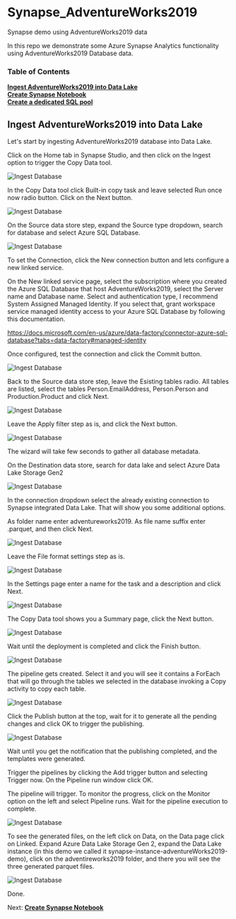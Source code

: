# Synapse_AdventureWorks2019
Synapse demo using AdventureWorks2019 data

In this repo we demonstrate some Azure Synapse Analytics functionality using AdventureWorks2019 Database data.

### Table of Contents

**[Ingest AdventureWorks2019 into Data Lake](#ingest-adventureworks2019-into-data-lake)**<br>
**[Create Synapse Notebook](Synapse_Notebook.md#create-synapse-notebook)**<br>
**[Create a dedicated SQL pool](Ingest_To_DW.md#create-a-dedicated-sql-pool)**<br>

## Ingest AdventureWorks2019 into Data Lake

Let's start by ingesting AdventureWorks2019 database into Data Lake.

Click on the Home tab in Synapse Studio, and then click on the Ingest option to trigger the Copy Data tool.

![Ingest Database](./../images/IngestDatabase.png)

In the Copy Data tool click Built-in copy task and leave selected Run once now radio button. Click on the Next button.

![Ingest Database](./../images/IngestDatabaseI.png)

On the Source data store step, expand the Source type dropdown, search for database and select Azure SQL Database. 

![Ingest Database](./../images/IngestDatabaseII.png)

To set the Connection, click the New connection button and lets configure a new linked service.

On the New linked service page, select the subscription where you created the Azure SQL Database that host AdventureWorks2019, select the Server name and Database name. Select and authentication type, I recommend System Assigned Managed Identity. If you select that, grant workspace service managed identity access to your Azure SQL Database by following this documentation.

https://docs.microsoft.com/en-us/azure/data-factory/connector-azure-sql-database?tabs=data-factory#managed-identity

Once configured, test the connection and click the Commit button.

![Ingest Database](./../images/IngestDatabaseIII.png)

Back to the Source data store step, leave the Esisting tables radio. All tables are listed, select the tables Person.EmailAddress, Person.Person and Production.Product and click Next.

![Ingest Database](./../images/IngestDatabaseIV.png)

Leave the Apply filter step as is, and click the Next button.

![Ingest Database](./../images/IngestDatabaseV.png)

The wizard will take few seconds to gather all database metadata.

On the Destination data store, search for data lake and select Azure Data Lake Storage Gen2

![Ingest Database](./../images/IngestDatabaseVI.png)

In the connection dropdown select the already existing connection to Synapse integrated Data Lake. That will show you some additional options.

As folder name enter adventureworks2019. As file name suffix enter .parquet, and then click Next.

![Ingest Database](./../images/IngestDatabaseVII.png)

Leave the File format settings step as is.

![Ingest Database](./../images/IngestDatabaseVIII.png)

In the Settings page enter a name for the task and a description and click Next.

![Ingest Database](./../images/IngestDatabaseIX.png)

The Copy Data tool shows you a Summary page, click the Next button.

![Ingest Database](./../images/IngestDatabaseX.png)

Wait until the deployment is completed and click the Finish button.

![Ingest Database](./../images/IngestDatabaseXI.png)

The pipeline gets created. Select it and you will see it contains a ForEach that will go through the tables we selected in the database invoking a Copy activity to copy each table.

![Ingest Database](./../images/IngestDatabaseXII.png)

Click the Publish button at the top, wait for it to generate all the pending changes and click OK to trigger the publishing.

![Ingest Database](./../images/IngestDatabaseXIII.png)

Wait until you get the notification that the publishing completed, and the templates were generated.

Trigger the pipelines by clicking the Add trigger button and selecting Trigger now. On the Pipeline run window click OK.

The pipeline will trigger. To monitor the progress, click on the Monitor option on the left and select Pipeline runs. Wait for the pipeline execution to complete.

![Ingest Database](./../images/IngestDatabaseXIV.png)

To see the generated files, on the left click on Data, on the Data page click on Linked. Expand Azure Data Lake Storage Gen 2, expand the Data Lake instance (in this demo we called it synapse-instance-adventureWorks2019-demo), click on the adventireworks2019 folder, and there you will see the three generated parquet files.

![Ingest Database](./../images/IngestDatabaseXV.png)

Done.

Next: **[Create Synapse Notebook](Synapse_Notebook.md#create-synapse-notebook)**<br>